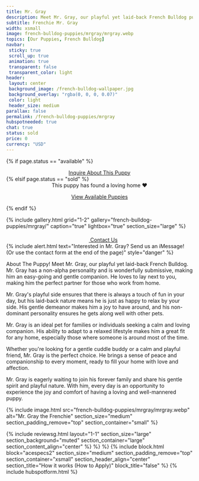 ```yaml
---
title: Mr. Gray
description: Meet Mr. Gray, our playful yet laid-back French Bulldog puppy.
subtitle: Frenchie Mr. Gray
width: xsmall
image: french-bulldog-puppies/mrgray/mrgray.webp
topics: [Our Puppies, French Bulldog]
navbar:
 sticky: true
 scroll_up: true
 animation: true
 transparent: false
 transparent_color: light
header:
 layout: center
 background_image: /french-bulldog-wallpaper.jpg
 background_overlay: "rgba(0, 0, 0, 0.07)"
 color: light
 header_size: medium
parallax: false
permalink: /french-bulldog-puppies/mrgray
hubspotneeded: true
chat: true
status: sold
price: 0
currency: "USD"
---
```

{% if page.status == "available" %}
  <center>
    <a class="uk-button uk-button-danger uk-border-pill" href="/contact">
      Inquire About This Puppy
    </a>
  </center>
{% elsif page.status == "sold" %}
  <center>
    <div class="uk-alert-success uk-border-pill uk-text-bold uk-padding-small" uk-alert>
      This puppy has found a loving home ❤️
    </div>
    <p class="uk-text-center">
      <a href="/french-bulldog-puppies/" class="uk-button uk-button-primary uk-border-pill">
        View Available Puppies
      </a>
    </p>
  </center>
{% endif %}

{% include gallery.html
grid="1-2"
gallery="french-bulldog-puppies/mrgray/"
caption="true"
lightbox="true"
section_size="large"
%}

<center><a class="uk-button uk-button-danger uk-border-pill uk-button-xlarge my-border-rounded" href="tel:212-739-0182">
    <span data-uk-icon="phone" class="uk-icon">
        <svg width="20" height="20" viewBox="0 0 20 20" xmlns="http://www.w3.org/2000/svg"></svg>
    </span>
    Contact Us
</a>
</center>
{% include alert.html text="Interested in Mr. Gray? Send us an iMessage! (Or use the contact form at the end of the page)" style="danger" %}

About The Puppy!
Meet Mr. Gray, our playful yet laid-back French Bulldog. Mr. Gray has a non-alpha personality and is wonderfully submissive, making him an easy-going and gentle companion. He loves to lay next to you, making him the perfect partner for those who work from home.

Mr. Gray's playful side ensures that there is always a touch of fun in your day, but his laid-back nature means he is just as happy to relax by your side. His gentle demeanor makes him a joy to have around, and his non-dominant personality ensures he gets along well with other pets.

Mr. Gray is an ideal pet for families or individuals seeking a calm and loving companion. His ability to adapt to a relaxed lifestyle makes him a great fit for any home, especially those where someone is around most of the time.

Whether you're looking for a gentle cuddle buddy or a calm and playful friend, Mr. Gray is the perfect choice. He brings a sense of peace and companionship to every moment, ready to fill your home with love and affection.

Mr. Gray is eagerly waiting to join his forever family and share his gentle spirit and playful nature. With him, every day is an opportunity to experience the joy and comfort of having a loving and well-mannered puppy.

{% include image.html
src="french-bulldog-puppies/mrgray/mrgray.webp"
alt="Mr. Gray the Frenchie"
section_size="medium"
section_padding_remove="top"
section_container="small"
%}

{% include reviewsg.html
layout="1-1"
section_size="large"
section_background="muted"
section_container="large"
section_content_align="center"
%}
%}
%}
{% include block.html
block="acespecs2"
section_size="medium"
section_padding_remove="top"
section_container="xsmall"
section_header_align="center"
section_title="How it works (How to Apply)"
block_title="false"
%}
{% include hubspotform.html %}



<script type="application/ld+json">
{
  "@context": "https://schema.org/",
  "@type": "Product",
  "name": "Mr. Gray",
  "offers": {
    "@type": "Offer",
    "priceCurrency": "USD",
    "price": "0",
    "availability": "https://schema.org/SoldOut"
  }
}
</script>
